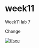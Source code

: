 # week11
Week11 lab 7

Change


[![tfsec](https://github.com/revanthpavan/week11/actions/workflows/tfsec.yml/badge.svg?branch=prod)](https://github.com/revanthpavan/week11/actions/workflows/tfsec.yml)

